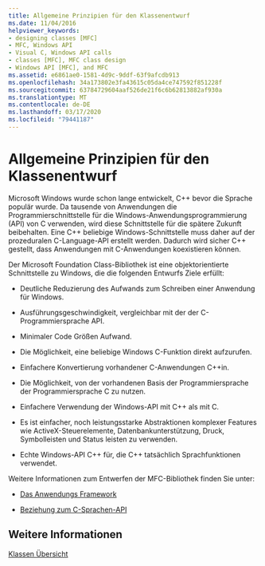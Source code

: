 ```yaml
---
title: Allgemeine Prinzipien für den Klassenentwurf
ms.date: 11/04/2016
helpviewer_keywords:
- designing classes [MFC]
- MFC, Windows API
- Visual C, Windows API calls
- classes [MFC], MFC class design
- Windows API [MFC], and MFC
ms.assetid: e6861ae0-1581-4d9c-9ddf-63f9afcdb913
ms.openlocfilehash: 34a173802e3fa43615c05da4ce747592f851228f
ms.sourcegitcommit: 63784729604aaf526de21f6c6b62813882af930a
ms.translationtype: MT
ms.contentlocale: de-DE
ms.lasthandoff: 03/17/2020
ms.locfileid: "79441187"
---
```

# <a name="general-class-design-philosophy"></a>Allgemeine Prinzipien für den Klassenentwurf

Microsoft Windows wurde schon lange entwickelt, C++ bevor die Sprache populär wurde. Da tausende von Anwendungen die Programmierschnittstelle für die Windows-Anwendungsprogrammierung (API) von C verwenden, wird diese Schnittstelle für die spätere Zukunft beibehalten. Eine C++ beliebige Windows-Schnittstelle muss daher auf der prozeduralen C-Language-API erstellt werden. Dadurch wird sicher C++ gestellt, dass Anwendungen mit C-Anwendungen koexistieren können.

Der Microsoft Foundation Class-Bibliothek ist eine objektorientierte Schnittstelle zu Windows, die die folgenden Entwurfs Ziele erfüllt:

- Deutliche Reduzierung des Aufwands zum Schreiben einer Anwendung für Windows.

- Ausführungsgeschwindigkeit, vergleichbar mit der der C-Programmiersprache API.

- Minimaler Code Größen Aufwand.

- Die Möglichkeit, eine beliebige Windows C-Funktion direkt aufzurufen.

- Einfachere Konvertierung vorhandener C-Anwendungen C++in.

- Die Möglichkeit, von der vorhandenen Basis der Programmiersprache der Programmiersprache C zu nutzen.

- Einfachere Verwendung der Windows-API mit C++ als mit C.

- Es ist einfacher, noch leistungsstarke Abstraktionen komplexer Features wie ActiveX-Steuerelemente, Datenbankunterstützung, Druck, Symbolleisten und Status leisten zu verwenden.

- Echte Windows-API C++ für, die C++ tatsächlich Sprachfunktionen verwendet.

Weitere Informationen zum Entwerfen der MFC-Bibliothek finden Sie unter:

- [Das Anwendungs Framework](../mfc/application-framework.md)

- [Beziehung zum C-Sprachen-API](../mfc/relationship-to-the-c-language-api.md)

## <a name="see-also"></a>Weitere Informationen

[Klassen Übersicht](../mfc/class-library-overview.md)
